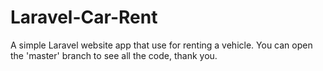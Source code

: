 # Laravel-Car-Rent
A simple Laravel website app that use for renting a vehicle.
You can open the 'master' branch to see all the code, thank you.
